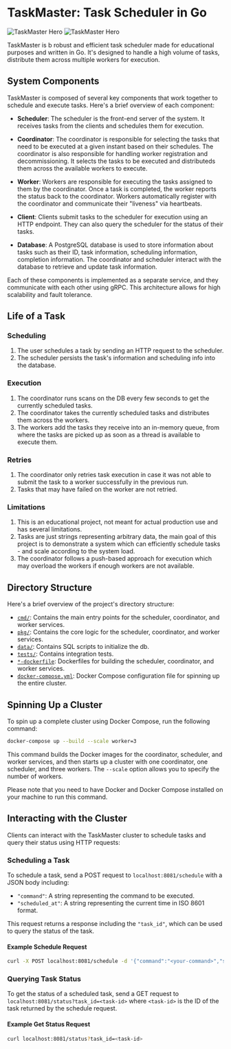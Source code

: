 # TaskMaster: Task Scheduler in Go

![TaskMaster Hero](assets/lightmode.png#gh-light-mode-only)
![TaskMaster Hero](assets/darkmode.png#gh-dark-mode-only)

TaskMaster is b robust and efficient task scheduler made for educational purposes and written in Go. It's designed to
handle a high volume of tasks, distribute them across multiple workers for execution.

## System Components

TaskMaster is composed of several key components that work together to schedule and execute tasks. Here's a brief
overview of each component:

- **Scheduler**: The scheduler is the front-end server of the system. It receives tasks from the clients and schedules
  them for execution.

- **Coordinator**: The coordinator is responsible for selecting the tasks that need to be executed at a given instant
  based on their schedules. The coordinator is also responsible for handling worker registration and decommissioning. It
  selects the tasks to be executed and distributeds them across the available workers to execute.

- **Worker**: Workers are responsible for executing the tasks assigned to them by the coordinator. Once a task is
  completed, the worker reports the status back to the coordinator. Workers automatically register with the coordinator
  and communicate their "liveness" via heartbeats.

- **Client**: Clients submit tasks to the scheduler for execution using an HTTP endpoint. They can also query the
  scheduler for the status of their tasks.

- **Database**: A PostgreSQL database is used to store information about tasks such as their ID, task information,
  scheduling information, completion information. The coordinator and scheduler interact with the database to retrieve
  and update task information.

Each of these components is implemented as a separate service, and they communicate with each other using gRPC. This
architecture allows for high scalability and fault tolerance.

## Life of a Task

### Scheduling

1. The user schedules a task by sending an HTTP request to the scheduler.
2. The scheduler persists the task's information and scheduling info into the database.

### Execution

1. The coordinator runs scans on the DB every few seconds to get the currently scheduled tasks.
2. The coordinator takes the currently scheduled tasks and distributes them across the workers.
3. The workers add the tasks they receive into an in-memory queue, from where the tasks are picked up as soon as a
   thread is available to execute them.

### Retries

1. The coordinator only retries task execution in case it was not able to submit the task to a worker successfully in
   the previous run.
2. Tasks that may have failed on the worker are not retried.

### Limitations

1. This is an educational project, not meant for actual production use and has several limitations.
2. Tasks are just strings representing arbitrary data, the main goal of this project is to demonstrate a system which
   can efficiently schedule tasks - and scale according to the system load.
3. The coordinator follows a push-based approach for execution which may overload the workers if enough workers are not
   available.

## Directory Structure

Here's a brief overview of the project's directory structure:

- [`cmd/`](./cmd/): Contains the main entry points for the scheduler, coordinator, and worker services.
- [`pkg/`](./pkg/): Contains the core logic for the scheduler, coordinator, and worker services.
- [`data/`](./data/): Contains SQL scripts to initialize the db.
- [`tests/`](./tests/): Contains integration tests.
- [`*-dockerfile`](./docker-compose.yml): Dockerfiles for building the scheduler, coordinator, and worker services.
- [`docker-compose.yml`](./docker-compose.yml): Docker Compose configuration file for spinning up the entire cluster.

## Spinning Up a Cluster

To spin up a complete cluster using Docker Compose, run the following command:

```sh
docker-compose up --build --scale worker=3
```

This command builds the Docker images for the coordinator, scheduler, and worker services, and then starts up a cluster
with one coordinator, one scheduler, and three workers. The `--scale` option allows you to specify the number of
workers.

Please note that you need to have Docker and Docker Compose installed on your machine to run this command.

## Interacting with the Cluster

Clients can interact with the TaskMaster cluster to schedule tasks and query their status using HTTP requests:

### Scheduling a Task

To schedule a task, send a POST request to `localhost:8081/schedule` with a JSON body including:

- `"command"`: A string representing the command to be executed.
- `"scheduled_at"`: A string representing the current time in ISO 8601 format.

This request returns a response including the `"task_id"`, which can be used to query the status of the task.

#### Example Schedule Request

```sh
curl -X POST localhost:8081/schedule -d '{"command":"<your-command>","scheduled_at":"2023-12-25T22:34:00+05:30"}'
```

### Querying Task Status

To get the status of a scheduled task, send a GET request to `localhost:8081/status?task_id=<task-id>` where `<task-id>`
is the ID of the task returned by the schedule request.

#### Example Get Status Request

```sh
curl localhost:8081/status?task_id=<task-id>
```
